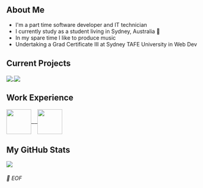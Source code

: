 <p>
  <h2 align="left">About Me</h2>
  <ul>
    <li>I'm a part time software developer and IT technician</li>
    <li>I currently study as a student living in Sydney, Australia 🦘</li>
    <li>In my spare time I like to produce music</li>
    <li>Undertaking a Grad Certificate III at Sydney TAFE University in Web Dev</li> 
  </ul>
</p>
<p>
  <h2 align="left">Current Projects</h2>
  <a href="https://github.com/anuraghazra/github-readme-stats">
    <img 
      align="center" 
      src="https://github-readme-stats.vercel.app/api/pin/?username=JoshuaDanielRose&repo=framework&show_owner=true"
    </img>
  </a>
  <a href="https://github.com/anuraghazra/convoychat">
    <img 
      align="center"
      src="https://github-readme-stats.vercel.app/api/pin/?username=anuraghazra&repo=convoychat"
    </img>
  </a>
</p>
<p>
  <h2 align="left">Work Experience</h2>
  <a href="https://www.bravurasolutions.com/australia/">
    <kbd><img 
      align="center" 
      height="65" 
      src="https://cpp-prod-seek-company-image-uploads.s3.ap-southeast-2.amazonaws.com/814426/logo/657ae531-bcca-11ea-86d1-e52bae5cc086.png"/>
     </kbd>
  </a>
  <a href="https://centelon.com/">
    &nbsp;
    <kbd><img 
      align="center" 
      height="65" 
      src="https://res.cloudinary.com/crunchbase-production/image/upload/c_lpad,f_auto,q_auto:eco,dpr_1/cihaxvnkshd6s5flqmut"/>
    </kbd>
  </a>
</p>
<p>
  <h2 align="left">My GitHub Stats</h2>
  <a href="https://github.com/JoshuaDanielRose/github-readme-stats">
    <img src="https://github-readme-stats.vercel.app/api?username=JoshuaDanielRose&theme=vue&border_radius=0&show_icons=true&hide_rank=true&include_all_commits=true&custom_title=Github Statistics&hide_border=true&count_private=true&hide=contribs,issues">
    </img>
  </a>
</p>

<h6>💾 EOF</h6>
